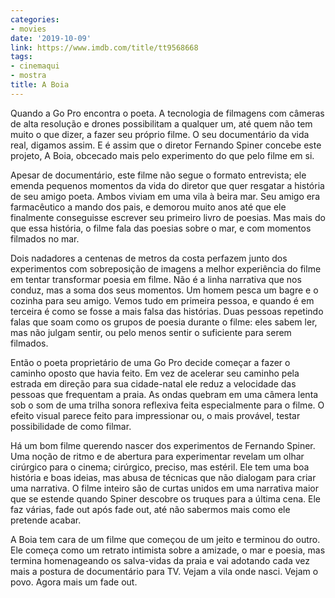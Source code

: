 ```yaml
---
categories:
- movies
date: '2019-10-09'
link: https://www.imdb.com/title/tt9568668
tags:
- cinemaqui
- mostra
title: A Boia
---
```


Quando a Go Pro encontra o poeta. A tecnologia de filmagens com câmeras de alta resolução e drones possibilitam a qualquer um, até quem não tem muito o que dizer, a fazer seu próprio filme. O seu documentário da vida real, digamos assim. E é assim que o diretor Fernando Spiner concebe este projeto, A Boia, obcecado mais pelo experimento do que pelo filme em si.

Apesar de documentário, este filme não segue o formato entrevista; ele emenda pequenos momentos da vida do diretor que quer resgatar a história de seu amigo poeta. Ambos viviam em uma vila à beira mar. Seu amigo era farmacêutico a mando dos pais, e demorou muito anos até que ele finalmente conseguisse escrever seu primeiro livro de poesias. Mas mais do que essa história, o filme fala das poesias sobre o mar, e  com momentos filmados no mar. 

Dois nadadores a centenas de metros da costa perfazem junto dos experimentos com sobreposição de imagens a melhor experiência do filme em tentar transformar poesia em filme. Não é a linha narrativa que nos conduz, mas a soma dos seus momentos. Um homem pesca um bagre e o cozinha para seu amigo. Vemos tudo em primeira pessoa, e quando é em terceira é como se fosse a mais falsa das histórias. Duas pessoas repetindo falas que soam como os grupos de poesia durante o filme: eles sabem ler, mas não julgam sentir, ou pelo menos sentir o suficiente para serem filmados.

Então o poeta proprietário de uma Go Pro decide começar a fazer o caminho oposto que havia feito. Em vez de acelerar seu caminho pela estrada em direção para sua cidade-natal ele reduz a velocidade das pessoas que frequentam a praia. As ondas quebram em uma câmera lenta sob o som de uma trilha sonora reflexiva feita especialmente para o filme. O efeito visual parece feito para impressionar ou, o mais provável, testar possibilidade de como filmar.

Há um bom filme querendo nascer dos experimentos de Fernando Spiner. Uma noção de ritmo e de abertura para experimentar revelam um olhar cirúrgico para o cinema; cirúrgico, preciso, mas estéril. Ele tem uma boa história e boas ideias, mas abusa de técnicas que não dialogam para criar uma narrativa. O filme inteiro são de curtas unidos em uma narrativa maior que se estende quando Spiner descobre os truques para a última cena. Ele faz várias, fade out após fade out, até não sabermos mais como ele pretende acabar.

A Boia tem cara de um filme que começou de um jeito e terminou do outro. Ele começa como um retrato intimista sobre a amizade, o mar e poesia, mas termina homenageando os salva-vidas da praia e vai adotando cada vez mais a postura de documentário para TV. Vejam a vila onde nasci. Vejam o povo. Agora mais um fade out.
